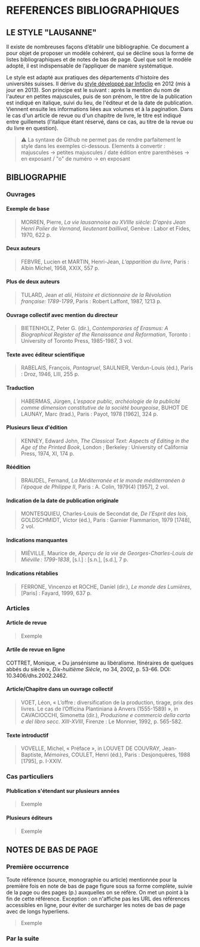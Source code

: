 # REFERENCES BIBLIOGRAPHIQUES
## LE STYLE "LAUSANNE"

Il existe de nombreuses façons d’établir une bibliographie. Ce document a pour objet de proposer un modèle cohérent, qui se décline sous la forme de listes bibliographiques et de notes de bas de page. Quel que soit le modèle adopté, il est indispensable de l’appliquer de manière systématique. 

Le style est adapté aux pratiques des départements d'histoire des universités suisses. Il dérive du [style développé par Infoclio](https://www.infoclio.ch/fr/style-de-citation-infoclioch-instructions-pour-zotero) en 2012 (mis à jour en 2013). Son principe est le suivant : après la mention du nom de l'auteur en petites majuscules, puis de son prénom, le titre de la publication est indiqué en italique, suivi du lieu, de l'éditeur et de la date de publication. Viennent ensuite les informations liées aux volumes et à la pagination. Dans le cas d'un article de revue ou d'un chapitre de livre, le titre est indiqué entre guillemets (l'italique étant réservé, dans ce cas, au titre de la revue ou du livre en question).

> :warning: La syntaxe de Github ne permet pas de rendre parfaitement le style dans les exemples ci-dessous. Elements à convertir : majuscules -> petites majuscules / date édition entre parenthèses -> en exposant / "o" de numéro -> en exposant

## BIBLIOGRAPHIE

### Ouvrages

#### Exemple de base
> MORREN, Pierre, *La vie lausannoise au XVIIIe siècle: D’après Jean Henri Polier de Vernand, lieutenant baillival*, Genève : Labor et Fides, 1970, 622 p.
#### Deux auteurs
> FEBVRE, Lucien et MARTIN, Henri-Jean, *L’apparition du livre*, Paris : Albin Michel, 1958, XXIX, 557 p.
#### Plus de deux auteurs
> TULARD, Jean *et alii*, *Histoire et dictionnaire de la Révolution française: 1789-1799*, Paris : Robert Laffont, 1987, 1213 p.
#### Ouvrage collectif avec mention du directeur
> BIETENHOLZ, Peter G. (dir.), *Contemporaries of Erasmus: A Biographical Register of the Renaissance and Reformation*, Toronto : University of Toronto Press, 1985-1987, 3 vol.
#### Texte avec éditeur scientifique
> RABELAIS, François, *Pantagruel*, SAULNIER, Verdun-Louis (éd.), Paris : Droz, 1946, LIII, 255 p.
#### Traduction
> HABERMAS, Jürgen, *L’espace public, archéologie de la publicité comme dimension constitutive de la société bourgeoise*, BUHOT DE LAUNAY, Marc (trad.), Paris : Payot, 1978 [1962], 324 p.
#### Plusieurs lieux d'édition
> KENNEY, Edward John, *The Classical Text: Aspects of Editing in the Age of the Printed Book*, London ; Berkeley : University of California Press, 1974, XI, 174 p.
#### Réédition
> BRAUDEL, Fernand, *La Méditerranée et le monde méditerranéen à l’époque de Philippe II*, Paris : A. Colin, 1979(4) [1957], 2 vol.
#### Indication de la date de publication originale
> MONTESQUIEU, Charles-Louis de Secondat de, *De l’Esprit des lois*, GOLDSCHMIDT, Victor (éd.), Paris : Garnier Flammarion, 1979 [1748], 2 vol.
#### Indications manquantes
> MIÉVILLE, Maurice de, *Aperçu de la vie de Georges-Charles-Louis de Miéville : 1799-1838*, [s.l.] : [s.n.], [s.d.], 7 p.
#### Indications rétablies
> FERRONE, Vincenzo et ROCHE, Daniel (dir.), *Le monde des Lumières*, [Paris] : Fayard, 1999, 637 p.

### Articles

#### Article de revue
> Exemple 

#### Artile de revue en ligne
COTTRET, Monique, « Du jansénisme au libéralisme. Itinéraires de quelques abbés du siècle », *Dix-huitième Siècle*, no 34, 2002, p. 53-66. DOI: 10.3406/dhs.2002.2462.

#### Article/Chapitre dans un ouvrage collectif
> VOET, Léon, « L’offre : diversification de la production, tirage, prix des livres. Le cas de l’Officina Plantiniana à Anvers (1555-1589) », in CAVACIOCCHI, Simonetta (dir.), *Produzione e commercio della carta e del libro secc. XIII-XVIII*, Firenze : Le Monnier, 1992, p. 565-582.

#### Texte introductif
> VOVELLE, Michel, « Préface », in LOUVET DE COUVRAY, Jean-Baptiste, *Mémoires*, COULET, Henri (éd.), Paris : Desjonquères, 1988 [1795], p. I-XXIV.

### Cas particuliers

#### Plublication s'étendant sur plusieurs années
> Exemple

#### Plusieurs éditeurs
> Exemple 



## NOTES DE BAS DE PAGE

### Première occurrence
Toute référence (source, monographie ou article) mentionnée pour la première fois en note de bas de page figure sous sa forme complète, suivie de la page ou des pages (p.) auxquelles on se réfère. On met un point à la fin de cette référence.
Exception : on n'affiche pas les URL des références accessibles en ligne, pour éviter de surcharger les notes de bas de page avec de longs hyperliens.

> Exemple 

### Par la suite

